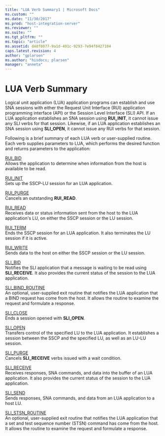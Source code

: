 ```yaml
---
title: "LUA Verb Summary1 | Microsoft Docs"
ms.custom: ""
ms.date: "11/30/2017"
ms.prod: "host-integration-server"
ms.reviewer: ""
ms.suite: ""
ms.tgt_pltfrm: ""
ms.topic: "article"
ms.assetid: d48f8077-9a1d-491c-9293-7e94f8427104
caps.latest.revision: 4
author: "gplarsen"
ms.author: "hisdocs; plarsen"
manager: "anneta"
---
```

# LUA Verb Summary
Logical unit application (LUA) application programs can establish and use SNA sessions with either the Request Unit Interface (RUI) application programming interface (API) or the Session Level Interface (SLI) API. If an LUA application establishes an SNA session using **RUI_INIT**, it cannot issue any SLI verbs for that session. Likewise, if an LUA application establishes an SNA session using **SLI_OPEN**, it cannot issue any RUI verbs for that session.  
  
 Following is a brief summary of each LUA verb or user-supplied routine. Each verb supplies parameters to LUA, which performs the desired function and returns parameters to the application:  
  
 [RUI_BID](./rui-bid1.md)  
 Allows the application to determine when information from the host is available to be read.  
  
 [RUI_INIT](./rui-init1.md)  
 Sets up the SSCP-LU session for an LUA application.  
  
 [RUI_PURGE](./rui-purge2.md)  
 Cancels an outstanding **RUI_READ**.  
  
 [RUI_READ](./rui-read2.md)  
 Receives data or status information sent from the host to the LUA application's LU, on either the SSCP session or the LU session.  
  
 [RUI_TERM](./rui-term2.md)  
 Ends the SSCP session for an LUA application. It also terminates the LU session if it is active.  
  
 [RUI_WRITE](./rui-write2.md)  
 Sends data to the host on either the SSCP session or the LU session.  
  
 [SLI_BID](./sli-bid2.md)  
 Notifies the SLI application that a message is waiting to be read using **SLI_RECEIVE**. It also provides the current status of the session to the LUA application.  
  
 [SLI_BIND_ROUTINE](./sli-bind-routine1.md)  
 An optional, user-supplied exit routine that notifies the LUA application that a BIND request has come from the host. It allows the routine to examine the request and formulate a response.  
  
 [SLI_CLOSE](./sli-close1.md)  
 Ends a session opened with **SLI_OPEN**.  
  
 [SLI_OPEN](../core/sli-open2.md)  
 Transfers control of the specified LU to the LUA application. It establishes a session between the SSCP and the specified LU, as well as an LU-LU session.  
  
 [SLI_PURGE](./sli-purge1.md)  
 Cancels **SLI_RECEIVE** verbs issued with a wait condition.  
  
 [SLI_RECEIVE](./sli-receive2.md)  
 Receives responses, SNA commands, and data into the buffer of an LUA application. It also provides the current status of the session to the LUA application.  
  
 [SLI_SEND](./sli-send2.md)  
 Sends responses, SNA commands, and data from an LUA application to a host LU.  
  
 [SLI_STSN_ROUTINE](./sli-stsn-routine1.md)  
 An optional, user-supplied exit routine that notifies the LUA application that a set and test sequence number (STSN) command has come from the host. It allows the routine to examine the request and formulate a response.